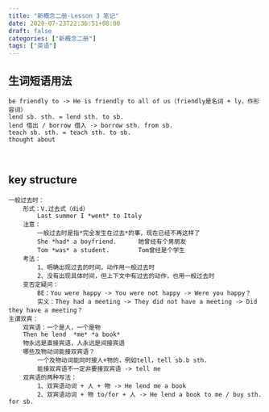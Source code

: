 ```yaml
---
title: "新概念二册-Lesson 3 笔记"
date: 2020-07-23T22:36:51+08:00
draft: false
categories: ["新概念二册"]
tags: ["英语"]
---
```

## 生词短语用法  
    be friendly to -> He is friendly to all of us（friendly是名词 + ly，作形容词）
    lend sb. sth. = lend sth. to sb.
    lend 借出 / borrow 借入 -> borrow sth. from sb.
    teach sb. sth. = teach sth. to sb.
    thought about  

&nbsp;
&nbsp;  
## key structure
    一般过去时：
        形式：V.过去式（did）
            Last summer I *went* to Italy
        注意：
            一般过去时是指*完全发生在过去*的事，现在已经不再这样了
            She *had* a boyfriend.      她曾经有个男朋友
            Tom *was* a student.        Tom曾经是个学生
        考法：
            1、明确出现过去的时间，动作用一般过去时
            2、没有出现具体时间，但上下文中有过去的动作，也用一般过去时
        变否定疑问：
            BE：You were happy -> You were not happy -> Were you happy？
            实义：They had a meeting -> They did not have a meeting -> Did they have a meeting？
    主谓双宾：
        双宾语：一个是人，一个是物
        Then he lend  *me* *a book*
        物永远是直接宾语，人永远是间接宾语
        哪些及物动词能接双宾语？
            一个及物动词能同时接人+物的，例如tell，tell sb.b sth.
            能接双宾语不一定非要接双宾语 -> tell me
        双宾语的两种写法：
            1、双宾语动词 + 人 + 物 -> He lend me a book
            2、双宾语动词 + 物 to/for + 人 -> He lend a book to me / buy sth. for sb.



